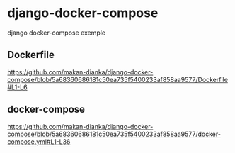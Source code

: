 # django-docker-compose
django docker-compose exemple

## Dockerfile
https://github.com/makan-dianka/django-docker-compose/blob/5a68360686181c50ea735f5400233af858aa9577/Dockerfile#L1-L6


## docker-compose
https://github.com/makan-dianka/django-docker-compose/blob/5a68360686181c50ea735f5400233af858aa9577/docker-compose.yml#L1-L36
